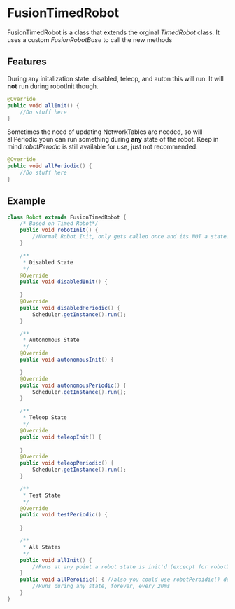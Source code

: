# FusionTimedRobot
FusionTimedRobot is a class that extends the orginal *TimedRobot* class. It uses a custom *FusionRobotBase* to call the new methods
## Features

During any initalization state: disabled, teleop, and auton this will run. It will **not** run during robotInit though.
```java
@Override
public void allInit() {
    //Do stuff here
}

```
Sometimes the need of updating NetworkTables are needed, so will allPeriodic youn can run something during **any** state of the robot. Keep in mind *robotPerodic* is still available  for use, just not recommended.
```java
@Override
public void allPeriodic() {
    //Do stuff here
}

```
## Example
```java 
class Robot extends FusionTimedRobot {
	/* Based on Timed Robot*/
    public void robotInit() {
        //Normal Robot Init, only gets called once and its NOT a state. Think of it as the constructor of the class.
    }

    /**
	 * Disabled State
	 */
	@Override
	public void disabledInit() {
		
	}
	@Override
	public void disabledPeriodic() {
		Scheduler.getInstance().run();
	}

    /**
	 * Autonomous State
	 */
	@Override
	public void autonomousInit() {

	}
	@Override
	public void autonomousPeriodic() {
		Scheduler.getInstance().run();
	}

    /**
	 * Teleop State
	 */
	@Override
	public void teleopInit() {
		
	}
	@Override
	public void teleopPeriodic() {
		Scheduler.getInstance().run();
	}

	/**
	 * Test State
	 */
	@Override
	public void testPeriodic() {
		
	}

    /**
	 * All States
	 */
	public void allInit() {
    	//Runs at any point a robot state is init'd (excecpt for robotInit())
    }
    public void allPeroidic() { //also you could use robotPeroidic() doesn't really matter
    	//Runs during any state, forever, every 20ms
    }
}

```